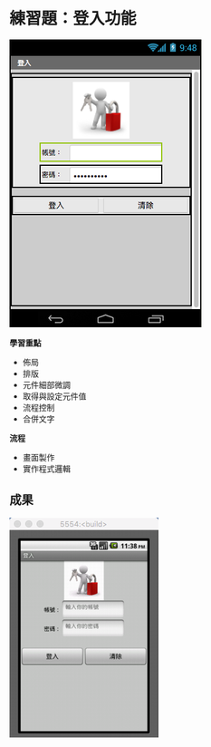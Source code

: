 # 練習題：登入功能

![](assets/screen.png)

**學習重點**

* 佈局
* 排版
* 元件細部微調
* 取得與設定元件值
* 流程控制
* 合併文字

**流程**

* 畫面製作
* 實作程式邏輯


## 成果

![](assets/emulator.png)
